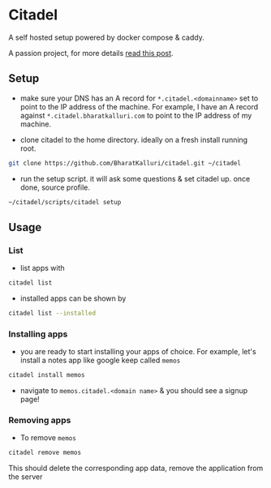 # Citadel

A self hosted setup powered by docker compose & caddy. 

A passion project, for more details [read this post](https://notes.bharatkalluri.com/2024/08/08/the-self-hosting-dream/).

## Setup

- make sure your DNS has an A record for `*.citadel.<domainname>` set to point to the IP address of the machine. For example, I have an A record against `*.citadel.bharatkalluri.com` to point to the IP address of my machine.

- clone citadel to the home directory. ideally on a fresh install running root.
```sh
git clone https://github.com/BharatKalluri/citadel.git ~/citadel
```

- run the setup script. it will ask some questions & set citadel up. once done, source profile.
```sh
~/citadel/scripts/citadel setup
```

## Usage

### List
- list apps with
```sh
citadel list
```
- installed apps can be shown by
```sh
citadel list --installed
```

### Installing apps
- you are ready to start installing your apps of choice. For example, let's install a notes app like google keep called `memos`
```sh
citadel install memos
```

- navigate to `memos.citadel.<domain name>` & you should see a signup page!

### Removing apps

- To remove `memos`

```sh
citadel remove memos
```

This should delete the corresponding app data, remove the application from the server
